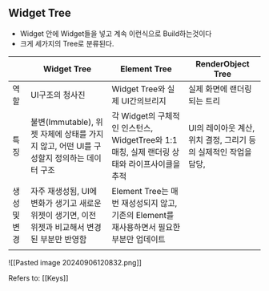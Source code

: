 ## Widget Tree ##

- Widget 안에 Widget들을 넣고 계속 이런식으로 Build하는것이다
- 크게 세가지의 Tree로 분류된다.

|         | Widget Tree                                               | Element Tree                                                   | RenderObject Tree                       |
| ------- | --------------------------------------------------------- | -------------------------------------------------------------- | --------------------------------------- |
| 역할      | UI구조의 청사진                                                 | Widget Tree와 실제 UI간의브리지                                        | 실제 화면에 랜더링 되는 트리                        |
| 특징      | 불변(Immutable), 위젯 자체에 상태를 가지지 않고, 어떤 UI를 구성할지 정의하는 데이터 구조 | 각 Widget의 구체적인 인스턴스, WidgetTree와 1:1 매칭, 실제 랜더링 상태와 라이프사이클을 추적 | UI의 레이아웃 계산, 위치 결정, 그리기 등의 실제적인 작업을 담당, |
| 생성 및 변경 | 자주 재생성됨, UI에 변화가 생기고 새로운 위젯이 생기면, 이전 위젯과 비교해서 변경된 부분만 반영함 | Element Tree는 매번 재성성되지 않고, 기존의 Element를 재사용하면서 필요한 부분만 업데이트    |                                         |
|         |                                                           |                                                                |                                         |

![[Pasted image 20240906120832.png]]

Refers to: [[Keys]]

